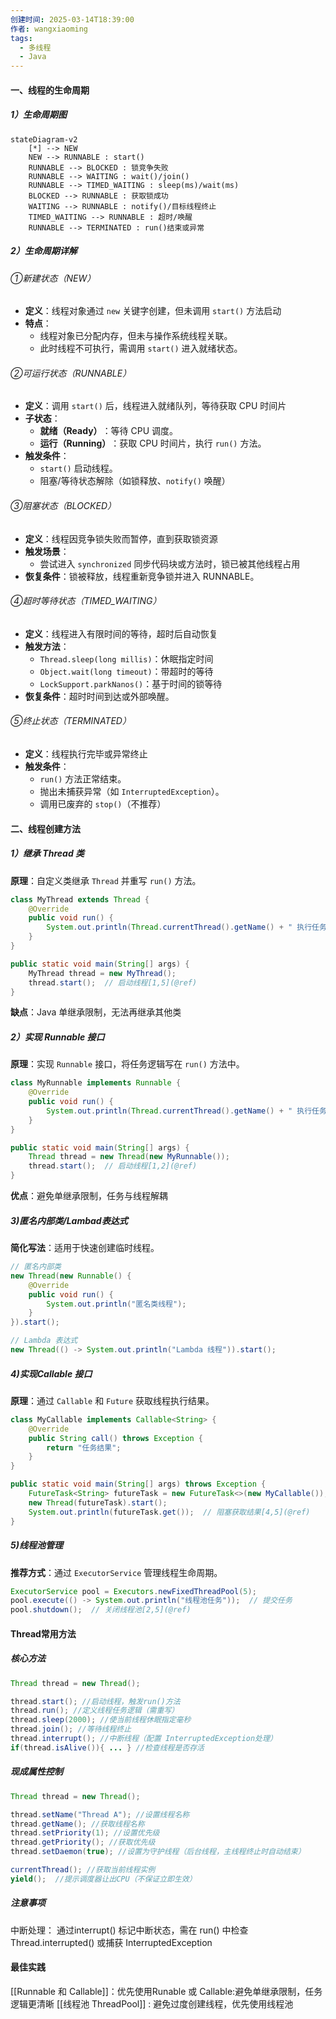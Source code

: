 ```yaml
---
创建时间: 2025-03-14T18:39:00
作者: wangxiaoming
tags:
  - 多线程
  - Java
---
```

#### 一、线程的生命周期
##### 1）生命周期图
```mermaid
stateDiagram-v2
    [*] --> NEW
    NEW --> RUNNABLE : start()
    RUNNABLE --> BLOCKED : 锁竞争失败
    RUNNABLE --> WAITING : wait()/join()
    RUNNABLE --> TIMED_WAITING : sleep(ms)/wait(ms)
    BLOCKED --> RUNNABLE : 获取锁成功
    WAITING --> RUNNABLE : notify()/目标线程终止
    TIMED_WAITING --> RUNNABLE : 超时/唤醒
    RUNNABLE --> TERMINATED : run()结束或异常

```
##### 2）生命周期详解
###### ①新建状态（NEW）
- ​**定义**：线程对象通过 `new` 关键字创建，但未调用 `start()` 方法启动
- ​**特点**：
    - 线程对象已分配内存，但未与操作系统线程关联。
    - 此时线程不可执行，需调用 `start()` 进入就绪状态。

######  ②可运行状态（RUNNABLE）
- **定义**：调用 `start()` 后，线程进入就绪队列，等待获取 CPU 时间片
- ​**子状态**：
    - ​**就绪（Ready）​**：等待 CPU 调度。
    - ​**运行（Running）​**：获取 CPU 时间片，执行 `run()` 方法。
- ​**触发条件**：
    - `start()` 启动线程。
    - 阻塞/等待状态解除（如锁释放、`notify()` 唤醒）

###### ③阻塞状态（BLOCKED）
- **定义**：线程因竞争锁失败而暂停，直到获取锁资源
- ​**触发场景**：
    - 尝试进入 `synchronized` 同步代码块或方法时，锁已被其他线程占用
- ​**恢复条件**：锁被释放，线程重新竞争锁并进入 RUNNABLE。

###### ④超时等待状态（TIMED_WAITING）
- **定义**：线程进入有限时间的等待，超时后自动恢复
- ​**触发方法**：
    - `Thread.sleep(long millis)`：休眠指定时间
    - `Object.wait(long timeout)`：带超时的等待
    - `LockSupport.parkNanos()`：基于时间的锁等待
- ​**恢复条件**：超时时间到达或外部唤醒。

###### ⑤终止状态（TERMINATED）
- **定义**：线程执行完毕或异常终止
- ​**触发条件**：
    - `run()` 方法正常结束。
    - 抛出未捕获异常（如 `InterruptedException`）。
    - 调用已废弃的 `stop()`（不推荐）

#### 二、线程创建方法

##### 1）继承 Thread 类
**原理**：自定义类继承 `Thread` 并重写 `run()` 方法。
```java
class MyThread extends Thread {
    @Override
    public void run() {
        System.out.println(Thread.currentThread().getName() + " 执行任务");
    }
}

public static void main(String[] args) {
    MyThread thread = new MyThread();
    thread.start();  // 启动线程[1,5](@ref)
}
```

**缺点**：Java 单继承限制，无法再继承其他类

##### 2）实现 Runnable 接口
**原理**：实现 `Runnable` 接口，将任务逻辑写在 `run()` 方法中。

```java
class MyRunnable implements Runnable {
    @Override
    public void run() {
        System.out.println(Thread.currentThread().getName() + " 执行任务");
    }
}

public static void main(String[] args) {
    Thread thread = new Thread(new MyRunnable());
    thread.start();  // 启动线程[1,2](@ref)
}
```

**优点**：避免单继承限制，任务与线程解耦

##### 3)匿名内部类/Lambad表达式

**简化写法**：适用于快速创建临时线程。
```java
// 匿名内部类
new Thread(new Runnable() {
    @Override
    public void run() {
        System.out.println("匿名类线程");
    }
}).start();

// Lambda 表达式
new Thread(() -> System.out.println("Lambda 线程")).start();
```

##### 4)实现Callable 接口
**原理**：通过 `Callable` 和 `Future` 获取线程执行结果。

```java
class MyCallable implements Callable<String> {
    @Override
    public String call() throws Exception {
        return "任务结果";
    }
}

public static void main(String[] args) throws Exception {
    FutureTask<String> futureTask = new FutureTask<>(new MyCallable());
    new Thread(futureTask).start();
    System.out.println(futureTask.get());  // 阻塞获取结果[4,5](@ref)
}
```

##### 5)线程池管理
**推荐方式**：通过 `ExecutorService` 管理线程生命周期。

```java
ExecutorService pool = Executors.newFixedThreadPool(5);
pool.execute(() -> System.out.println("线程池任务"));  // 提交任务
pool.shutdown();  // 关闭线程池[2,5](@ref)
```

#### Thread常用方法
##### 核心方法
```java
Thread thread = new Thread();

thread.start(); //启动线程，触发run()方法
thread.run(); //定义线程任务逻辑（需重写）
thread.sleep(2000); //使当前线程休眠指定毫秒
thread.join(); //等待线程终止
thread.interrupt(); //中断线程（配置 InterruptedException处理）
if(thread.isAlive()){ ... } //检查线程是否存活

```

##### 现成属性控制
```java
Thread thread = new Thread();

thread.setName("Thread A"); //设置线程名称
thread.getName(); //获取线程名称
thread.setPriority(1); //设置优先级
thread.getPriority(); //获取优先级
thread.setDaemon(true); //设置为守护线程（后台线程，主线程终止时自动结束）

currentThread(); //获取当前线程实例
yield();  //提示调度器让出CPU（不保证立即生效）
```

##### 注意事项
中断处理： 通过interrupt() 标记中断状态，需在 run() 中检查 Thread.interrupted() 或捕获 InterruptedException

#### 最佳实践
[[Runnable 和 Callable]]：优先使用Runable 或 Callable:避免单继承限制，任务逻辑更清晰 
[[线程池 ThreadPool]] : 避免过度创建线程，优先使用线程池